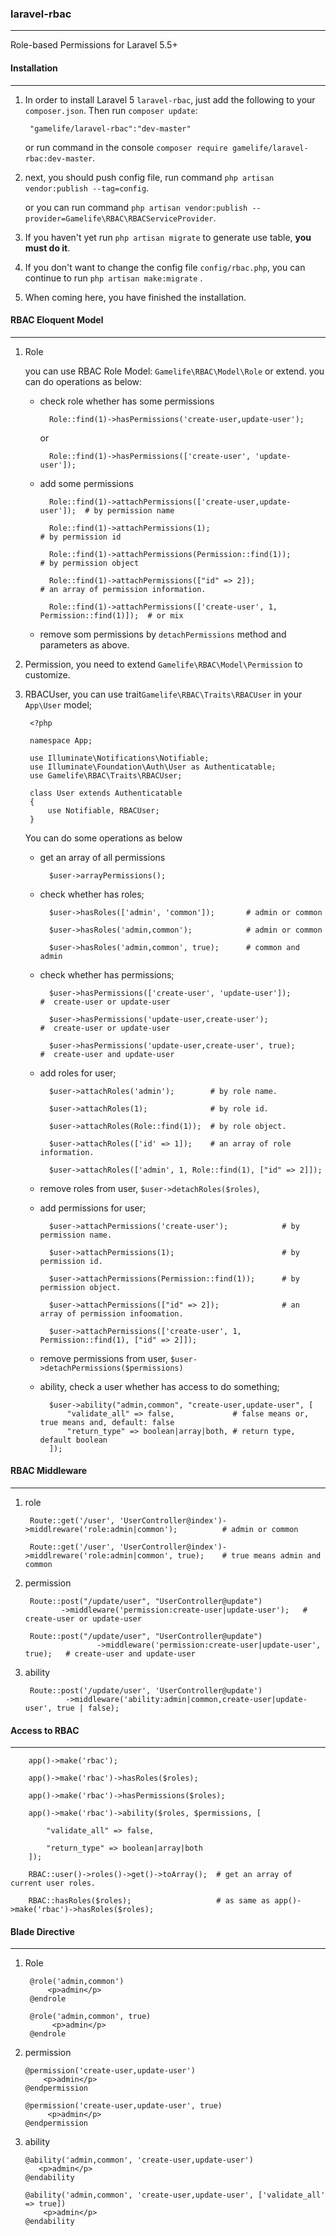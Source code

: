 ### laravel-rbac
----------------
Role-based Permissions for Laravel 5.5+


#### Installation
----------------

1. In order to install Laravel 5 `laravel-rbac`, just add the following to your `composer.json`. Then run `composer update`:

        "gamelife/laravel-rbac":"dev-master"
   
   or run command in the console `composer require gamelife/laravel-rbac:dev-master`.

2. next, you should push config file, run command `php artisan vendor:publish --tag=config`.

   or you can run command `php artisan vendor:publish --provider=Gamelife\RBAC\RBACServiceProvider`.

3. If you haven't yet run `php artisan migrate` to generate use table, **you must do it**.

4. If you don't want to change the config file `config/rbac.php`, you can continue to run `php artisan make:migrate` .

5. When coming here, you have finished the installation.


#### RBAC Eloquent Model
-----------------------

1. Role
    
    you can use RBAC Role Model: `Gamelife\RBAC\Model\Role` or extend. you can do operations as below:
    
    - check role whether has some permissions
    
            Role::find(1)->hasPermissions('create-user,update-user');
        
        or 
        
            Role::find(1)->hasPermissions(['create-user', 'update-user']);

    - add some permissions
    
            Role::find(1)->attachPermissions(['create-user,update-user']);  # by permission name
 
            Role::find(1)->attachPermissions(1);                            # by permission id
            
            Role::find(1)->attachPermissions(Permission::find(1));          # by permission object
            
            Role::find(1)->attachPermissions(["id" => 2]);                  # an array of permission information.
            
            Role::find(1)->attachPermissions(['create-user', 1, Permission::find(1)]);  # or mix
    
    - remove som permissions by `detachPermissions` method and parameters as above.

2. Permission, you need to extend `Gamelife\RBAC\Model\Permission` to customize.

3. RBACUser, you can use trait`Gamelife\RBAC\Traits\RBACUser` in your `App\User` model;
  
        <?php
        
        namespace App;
        
        use Illuminate\Notifications\Notifiable;
        use Illuminate\Foundation\Auth\User as Authenticatable;
        use Gamelife\RBAC\Traits\RBACUser;
        
        class User extends Authenticatable
        {
            use Notifiable, RBACUser;
        }

    You can do some operations as below

    - get an array of all permissions
    
            $user->arrayPermissions();
            
    - check whether has roles;
    
            $user->hasRoles(['admin', 'common']);       # admin or common
            
            $user->hasRoles('admin,common');            # admin or common
            
            $user->hasRoles('admin,common', true);      # common and admin
    
    - check whether has permissions;
    
            $user->hasPermissions(['create-user', 'update-user']);        #  create-user or update-user
            
            $user->hasPermissions('update-user,create-user');             #  create-user or update-user
            
            $user->hasPermissions('update-user,create-user', true);       #  create-user and update-user
    
    - add roles for user;
    
            $user->attachRoles('admin');        # by role name.
            
            $user->attachRoles(1);              # by role id.
            
            $user->attachRoles(Role::find(1));  # by role object.
            
            $user->attachRoles(['id' => 1]);    # an array of role information.
            
            $user->attachRoles(['admin', 1, Role::find(1), ["id" => 2]]);
            
    - remove roles from user, `$user->detachRoles($roles)`,
    
    - add permissions for user;
    
            $user->attachPermissions('create-user');            # by permission name.
            
            $user->attachPermissions(1);                        # by permission id.
            
            $user->attachPermissions(Permission::find(1));      # by permission object.
            
            $user->attachPermissions(["id" => 2]);              # an array of permission infoomation.
            
            $user->attachPermissions(['create-user', 1, Permission::find(1), ["id" => 2]]);  
            
    - remove permissions from user, `$user->detachPermissions($permissions)`
    
    - ability, check a user whether has access to do something;
    
            $user->ability("admin,common", "create-user,update-user", [
                "validate_all" => false,             # false means or, true means and, default: false
                "return_type" => boolean|array|both, # return type, default boolean
            ]);
            
#### RBAC Middleware
--------------------

1. role
    
        Route::get('/user', 'UserController@index')->middlreware('role:admin|common');          # admin or common
        
        Route::get('/user', 'UserController@index')->middlreware('role:admin|common', true);    # true means admin and common

2. permission

        Route::post("/update/user", "UserController@update")
               ->middleware('permission:create-user|update-user');   # create-user or update-user
        
        Route::post("/update/user", "UserController@update")
                       ->middleware('permission:create-user|update-user', true);   # create-user and update-user
                       
3. ability

        Route::post('/update/user', 'UserController@update')
                ->middleware('ability:admin|common,create-user|update-user', true | false);


#### Access to RBAC
------------------  

        app()->make('rbac');
        
        app()->make('rbac')->hasRoles($roles);
        
        app()->make('rbac')->hasPermissions($roles);
        
        app()->make('rbac')->ability($roles, $permissions, [
        
            "validate_all" => false,
            
            "return_type" => boolean|array|both
        ]);
        
        RBAC::user()->roles()->get()->toArray();  # get an array of current user roles.
        
        RBAC::hasRoles($roles);                   # as same as app()->make('rbac')->hasRoles($roles);

#### Blade Directive
-------------------

1. Role

        @role('admin,common')
            <p>admin</p>
        @endrole
        
        @role('admin,common', true)
             <p>admin</p>
        @endrole

2. permission
        
       @permission('create-user,update-user')
           <p>admin</p>
       @endpermission
       
       @permission('create-user,update-user', true)
            <p>admin</p>
       @endpermission

3. ability
        
       @ability('admin,common', 'create-user,update-user')
          <p>admin</p>
       @endability
      
       @ability('admin,common', 'create-user,update-user', ['validate_all' => true])
           <p>admin</p>
       @endability